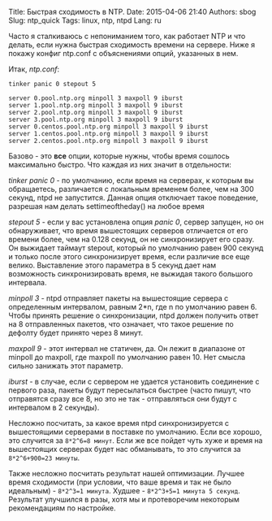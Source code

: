 Title: Быстрая сходимость в NTP.
Date: 2015-04-06 21:40
Authors: sbog
Slug: ntp_quick
Tags: linux, ntp, ntpd
Lang: ru

Часто я сталкиваюсь с непониманием того, как работает NTP и что делать, если
нужна быстрая сходимость времени на сервере. Ниже я покажу конфиг ntp.conf с
объяснениями опций, указанных в нем.

Итак, *ntp.conf*:


    tinker panic 0 stepout 5
    
    server 0.pool.ntp.org minpoll 3 maxpoll 9 iburst
    server 1.pool.ntp.org minpoll 3 maxpoll 9 iburst
    server 2.pool.ntp.org minpoll 3 maxpoll 9 iburst
    server 3.pool.ntp.org minpoll 3 maxpoll 9 iburst
    server 0.centos.pool.ntp.org minpoll 3 maxpoll 9 iburst
    server 1.centos.pool.ntp.org minpoll 3 maxpoll 9 iburst
    server 2.centos.pool.ntp.org minpoll 3 maxpoll 9 iburst


Базово - это **все** опции, которые нужны, чтобы время сошлось максимально
быстро. Что каждая из них значит в отдельности:

*tinker panic 0* - по умолчанию, если время на серверах, к которым вы
обращаетесь, различается с локальным временем более, чем на 300 секунд, ntpd
не запустится. Данная опция отключает такое поведение, разрешая нам делать
settimeoftheday() на любое время

*stepout 5* - если у вас установлена опция *panic 0*, сервер запущен, но он
обнаруживает, что время вышестоящих серверов отличается от его времени более,
чем на 0.128 секунд, он не синхронизирует его сразу. Он выжидает таймаут
stepout, который по умолчанию равен 900 секунд и только после этого
синхронизирует время, если различие все еще велико. Выставление этого
параметра в 5 секунд дает нам возможность синхронизировать время, не выжидая
такого большого интервала.

*minpoll 3* - ntpd отправляет пакеты на вышестоящие сервера с определенным
интервалом, равным 2*n, где n по умолчанию равен 6. Чтобы принять решение о
синхронизации, ntpd должен получить ответ на 8 отправленных пакетов, что
означает, что такое решение по дефолту будет принято через 8 минут.

*maxpoll 9* - этот интервал не статичен, да. Он лежит в диапазоне от minpoll до
maxpoll, где maxpoll по умолчанию равен 10. Нет смысла сильно занижать этот
параметр.

*iburst* - в случае, если с сервером не удается установить соединение с первого
раза, пакеты будут пересылаться быстрее (часто пишут, что отправятся сразу все
8, но это не так - отправляться они будут с интервалом в 2 секунды).

Несложно посчитать, за какое время ntpd синхронизируется с вышестоящими
серверами в поставке по умолчанию. Если все хорошо, это случится за 
`8*2^6=8 минут`. Если же все пойдет чуть хуже и время на вышестоящих серверах
будет нас обманывать, то это случится за `8*2^6+900=23 минуты`.

Также несложно посчитать результат нашей оптимизации. Лучшее время сходимости
(при условии, что ваше время и так не было идеальным) - `8*2^3=1 минута`.
Худшее - `8*2^3+5=1 минута 5 секунд`. Результат улучшился в разы, хотя мы и
протеворечим некоторым рекомендациям по настройке.




